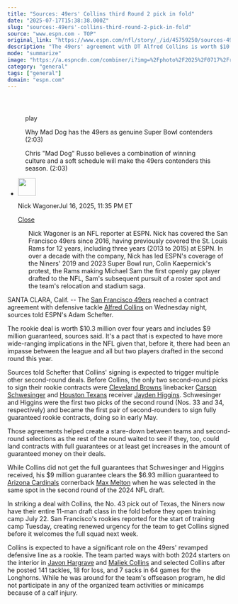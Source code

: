 ```yaml
---
title: "Sources: 49ers' Collins third Round 2 pick in fold"
date: "2025-07-17T15:38:38.000Z"
slug: "sources:-49ers'-collins-third-round-2-pick-in-fold"
source: "www.espn.com - TOP"
original_link: "https://www.espn.com/nfl/story/_/id/45759250/sources-49ers-give-rookie-dt-alfred-collins-9m-guaranteed"
description: "The 49ers' agreement with DT Alfred Collins is worth $10.3 million over four years and includes $9M guaranteed, sources told ESPN. He becomes just the third second-round pick this year to have signed with his team (Carson Schwesinger, Jayden Higgins)."
mode: "summarize"
image: "https://a.espncdn.com/combiner/i?img=%2Fphoto%2F2025%2F0717%2Fr1520116_1296x729_16%2D9.jpg"
category: "general"
tags: ["general"]
domain: "espn.com"
---
```

<div id="readability-page-1" class="page"><section id="article-feed" data-behavior="author_overlay article_header_news_feed_item_meta article_legal_footer"><article data-id="45759250" data-behavior="story_scroll story_progress" data-src="/nfl/story/_/id/45759250/sources-49ers-give-rookie-dt-alfred-collins-9m-guaranteed"><div><header></header><figure data-video="watch,640,360,45753930" data-cerebro-id="6877c1f937ed595fcc5bd26f" data-title="Why Mad Dog has the 49ers as genuine Super Bowl contenders" data-source="espn" data-contributing-partner="wsc"><div><picture><source srcset="https://a.espncdn.com/combiner/i?img=%2Fmedia%2Fmotion%2F2025%2F0716%2Ffe725578bea844a7886806eae170bd87705%2Ffe725578bea844a7886806eae170bd87705.jpg&amp;w=943&amp;h=530&amp;cquality=80&amp;format=jpg" media="(min-width: 376px)"><source srcset="https://a.espncdn.com/combiner/i?img=%2Fmedia%2Fmotion%2F2025%2F0716%2Ffe725578bea844a7886806eae170bd87705%2Ffe725578bea844a7886806eae170bd87705.jpg&amp;w=375&amp;cquality=80, https://a.espncdn.com/combiner/i?img=%2Fmedia%2Fmotion%2F2025%2F0716%2Ffe725578bea844a7886806eae170bd87705%2Ffe725578bea844a7886806eae170bd87705.jpg&amp;w=750&amp;cquality=40&amp;format=jpg 2x" media="(max-width: 375px)"></picture><p><span data-id="45753930">play</span></p></div><figcaption><div><p><span>Why Mad Dog has the 49ers as genuine Super Bowl contenders (2:03)</span></p><p>Chris "Mad Dog" Russo believes a combination of winning culture and a soft schedule will make the 49ers contenders this season. (2:03)</p></div></figcaption></figure><div><div><ul><li><p><img src="https://a.espncdn.com/combiner/i?img=/i/columnists/full/wagoner_nick.png&amp;h=80&amp;w=80&amp;scale=crop" alt="" width="40" height="40"></p><p>Nick Wagoner<span>Jul 16, 2025, 11:35 PM ET</span></p><div><p><a href="#">Close</a></p><ul>Nick Wagoner is an NFL reporter at ESPN. Nick has covered the San Francisco 49ers since 2016, having previously covered the St. Louis Rams for 12 years, including three years (2013 to 2015) at ESPN. In over a decade with the company, Nick has led ESPN's coverage of the Niners' 2019 and 2023 Super Bowl run, Colin Kaepernick's protest, the Rams making Michael Sam the first openly gay player drafted to the NFL, Sam's subsequent pursuit of a roster spot and the team's relocation and stadium saga.</ul></div></li></ul></div><p>SANTA CLARA, Calif. -- The <a data-clubhouse-guid="985a261f-296c-c95c-32a5-addc4df75001" href="https://www.espn.com/nfl/team/_/name/sf/san-francisco-49ers">San Francisco 49ers</a> reached a contract agreement with defensive tackle <a data-player-guid="91fd2df7-c807-3486-8638-f227fe88bee2" href="https://www.espn.com/nfl/player/_/id/4430835/alfred-collins">Alfred Collins</a> on Wednesday night, sources told ESPN's Adam Schefter.</p><p>The rookie deal is worth $10.3 million over four years and includes $9 million guaranteed, sources said. It's a pact that is expected to have more wide-ranging implications in the NFL given that, before it, there had been an impasse between the league and all but two players drafted in the second round this year.</p><p>Sources told Schefter that Collins' signing is expected to trigger multiple other second-round deals. Before Collins, the only two second-round picks to sign their rookie contracts were <a data-clubhouse-guid="539babc5-e5fb-753b-8ae1-c15032a91ef4" href="https://www.espn.com/nfl/team/_/name/cle/cleveland-browns">Cleveland Browns</a> linebacker <a data-player-guid="265dea72-f88b-38e4-be49-2a85cc9e0181" href="https://www.espn.com/nfl/player/_/id/4876017/carson-schwesinger">Carson Schwesinger</a> and <a data-clubhouse-guid="595690b3-2161-4913-a7a7-814af2fd2621" href="https://www.espn.com/nfl/team/_/name/hou/houston-texans">Houston Texans</a> receiver <a data-player-guid="41e35107-de50-3ba5-86e5-ea1799fc8408" href="https://www.espn.com/nfl/player/_/id/4877706/jayden-higgins">Jayden Higgins</a>. Schwesinger and Higgins were the first two picks of the second round (Nos. 33 and 34, respectively) and became the first pair of second-rounders to sign fully guaranteed rookie contracts, doing so in early May.</p><p>Those agreements helped create a stare-down between teams and second-round selections as the rest of the round waited to see if they, too, could land contracts with full guarantees or at least get increases in the amount of guaranteed money on their deals.</p><p>While Collins did not get the full guarantees that Schwesinger and Higgins received, his $9 million guarantee clears the $6.93 million guaranteed to <a data-clubhouse-guid="8fc7b962-95e1-3cb8-6a7d-b499de9ad546" href="https://www.espn.com/nfl/team/_/name/ari/arizona-cardinals">Arizona Cardinals</a> cornerback <a data-player-guid="10afa963-c555-3842-8ab8-f484f1e412e4" href="https://www.espn.com/nfl/player/_/id/4698113/max-melton">Max Melton</a> when he was selected in the same spot in the second round of the 2024 NFL draft.</p><p>In striking a deal with Collins, the No. 43 pick out of Texas, the Niners now have their entire 11-man draft class in the fold before they open training camp July 22. San Francisco's rookies reported for the start of training camp Tuesday, creating renewed urgency for the team to get Collins signed before it welcomes the full squad next week.</p><p>Collins is expected to have a significant role on the 49ers' revamped defensive line as a rookie. The team parted ways with both 2024 starters on the interior in <a data-player-guid="b3b4a21e-8a12-8875-aab4-3c5080dbc5d4" href="https://www.espn.com/nfl/player/_/id/2983055/javon-hargrave">Javon Hargrave</a> and <a data-player-guid="138412a8-726d-c360-74c9-7cad706112a8" href="https://www.espn.com/nfl/player/_/id/3040471/maliek-collins">Maliek Collins</a> and selected Collins after he posted 141 tackles, 18 for loss, and 7 sacks in 64 games for the Longhorns. While he was around for the team's offseason program, he did not participate in any of the organized team activities or minicamps because of a calf injury.</p>
</div></div></article></section></div>